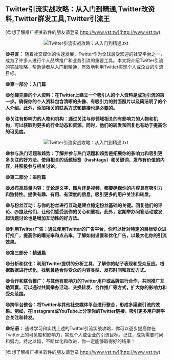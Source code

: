 ## **Twitter引流实战攻略：从入门到精通,Twitter改资料,Twitter群发工具,Twitter引流王**

[😍想了解推广相关软件的朋友请登录 http://www.vst.tw](http://www.vst.tw)

 <center><img src="https://vst.tw/MP4/tuiguang/png/1.png" alt="Twitter引流实战攻略：从入门到精通.txt"></center>

**😄导言：**
随着社交媒体的快速发展，Twitter作为全球最受欢迎的社交平台之一，成为了许多人进行个人品牌推广和业务引流的重要工具。本文将介绍Twitter引流的实战攻略，帮助读者从入门到精通，有效地利用Twitter实现个人或企业的引流目标。

**😄第一部分：入门篇**

**😄创建完善的个人资料：在Twitter上建立一个吸引人的个人资料是成功引流的第一步。确保你的个人资料包含清晰的头像、有吸引力的封面照片以及简洁明了的个人介绍。此外，添加相关的联系方式和链接也是必要的。**

**😄关注有影响力的人物和机构：通过关注与你领域相关的有影响力的人物和机构，可以获取到更多的行业动态和资源。同时，他们的转发和回复也有助于提高你的可见度。**

 <center><img src="https://vst.tw/MP4/tuiguang/png/2.png" alt="Twitter引流实战攻略：从入门到精通.txt"></center>

**😄参与热门话题和趋势：了解并参与热门话题和趋势是拓展你的影响力和吸引更多关注的好方法。使用相关的话题标签（hashtags）和关键词，发布有价值的内容，并积极参与相关讨论。**

**😄第二部分：进阶篇**

**😄发布高质量内容：无论是文字、图片还是视频，都要确保你的内容具有吸引力和独特性。提供有趣、有用、有深度的信息，吸引更多的用户关注和转发。**

**😄与粉丝互动：与你的粉丝进行互动是建立稳定粉丝基础的关键。回复他们的评论、@提及他们，让他们感受到你的关心和重视。此外，定期举办问答活动或发起话题讨论也是增加互动性的好方法。**

**😄利用Twitter广告：通过使用Twitter的广告平台，你可以针对特定的目标受众进行推广，提高你的曝光率和点击率。了解如何设置和优化广告，以最大化你的引流效果。**

**😄第三部分：精通篇**

**😄分析和优化：利用Twitter提供的分析工具，了解你的帖子表现和受众反应。根据数据进行优化，找到最适合你受众的内容类型、发布时间和互动方式。**

**😄合作和联合推广：与其他有影响力的Twitter用户或品牌进行合作，共同推广互助双赢。可以通过共同举办活动、交换转发、合作推广等方式，扩大你的影响力和受众范围。**

**😄跨平台整合：将Twitter与其他社交媒体平台进行整合，形成多渠道引流的效果。例如，在Instagram或YouTube上分享你的Twitter链接，吸引更多用户跨平台关注和转发。**

**😄结语：**
通过学习和实践上述的Twitter引流实战攻略，你可以逐步提高你在Twitter上的可见度和影响力，实现个人或企业的引流目标。记住，成功需要时间和努力，持之以恒，不断优化和改进，你一定能够取得好的结果！

[😍想了解推广相关软件的朋友请登录 http://www.vst.tw](http://www.vst.tw)



